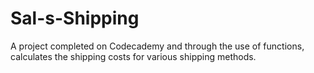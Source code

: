 # Sal-s-Shipping
A project completed on Codecademy and through the use of functions, calculates the shipping costs for various shipping methods.
